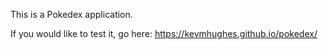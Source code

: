 This is a Pokedex application. 

If you would like to test it, go here: https://kevmhughes.github.io/pokedex/
